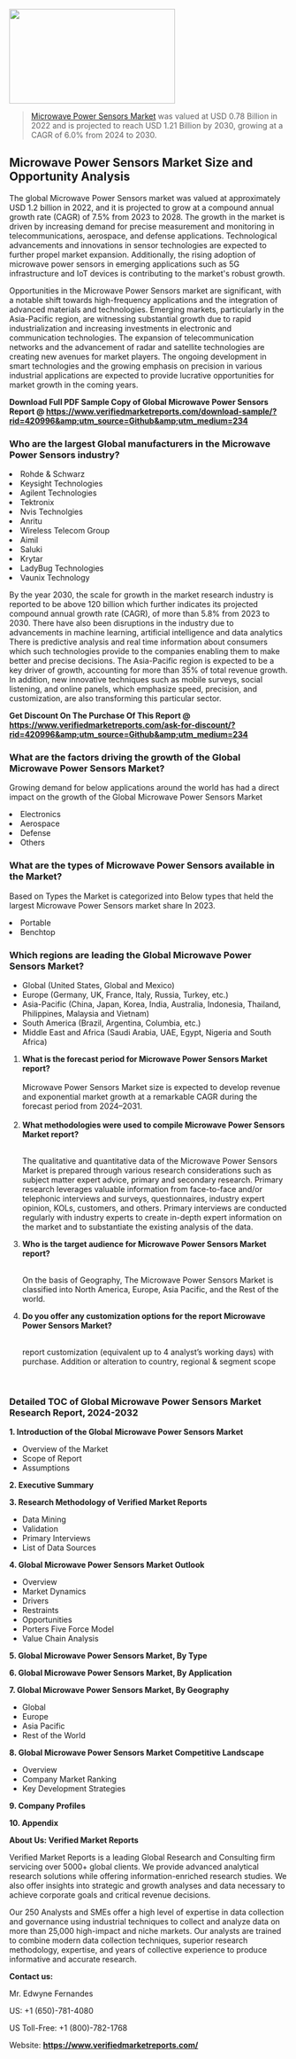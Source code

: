 <img src="https://ffe5etoiles.com/wp-content/uploads/2024/12/MST1-300x171.png" alt="" width="300" height="171" class="alignnone size-medium wp-image-20088" /><blockquote><p><p><a href="https://www.verifiedmarketreports.com/download-sample/?rid=420996&utm_source=Github&utm_medium=234" target="_blank">Microwave Power Sensors Market</a> was valued at USD 0.78 Billion in 2022 and is projected to reach USD 1.21 Billion by 2030, growing at a CAGR of 6.0% from 2024 to 2030.</p></blockquote><p><h2>Microwave Power Sensors Market Size and Opportunity Analysis</h2><p>The global Microwave Power Sensors market was valued at approximately USD 1.2 billion in 2022, and it is projected to grow at a compound annual growth rate (CAGR) of 7.5% from 2023 to 2028. The growth in the market is driven by increasing demand for precise measurement and monitoring in telecommunications, aerospace, and defense applications. Technological advancements and innovations in sensor technologies are expected to further propel market expansion. Additionally, the rising adoption of microwave power sensors in emerging applications such as 5G infrastructure and IoT devices is contributing to the market's robust growth.</p><p>Opportunities in the Microwave Power Sensors market are significant, with a notable shift towards high-frequency applications and the integration of advanced materials and technologies. Emerging markets, particularly in the Asia-Pacific region, are witnessing substantial growth due to rapid industrialization and increasing investments in electronic and communication technologies. The expansion of telecommunication networks and the advancement of radar and satellite technologies are creating new avenues for market players. The ongoing development in smart technologies and the growing emphasis on precision in various industrial applications are expected to provide lucrative opportunities for market growth in the coming years.</p></p><p class=""><strong>Download Full PDF Sample Copy of Global Microwave Power Sensors Report @ <a href="https://www.verifiedmarketreports.com/download-sample/?rid=420996&amp;utm_source=Github&amp;utm_medium=234" target="_blank">https://www.verifiedmarketreports.com/download-sample/?rid=420996&amp;utm_source=Github&amp;utm_medium=234</a></strong></p><h3 id="" class="">Who are the largest Global manufacturers in the Microwave Power Sensors industry?</h3><p><li>Rohde & Schwarz</li><li> Keysight Technologies</li><li> Agilent Technologies</li><li> Tektronix</li><li> Nvis Technolgies</li><li> Anritu</li><li> Wireless Telecom Group</li><li> Aimil</li><li> Saluki</li><li> Krytar</li><li> LadyBug Technologies</li><li> Vaunix Technology</li></p><div class=""><div class="" dir="" data-message-author-role="" data-message-id="" data-message-model-slug=""><div class=""><div class=""><div class=""><div class="" dir="" data-message-author-role="" data-message-id="" data-message-model-slug=""><div class=""><div class=""><p>By the year 2030, the scale for growth in the market research industry is reported to be above 120 billion which further indicates its projected compound annual growth rate (CAGR), of more than 5.8% from 2023 to 2030. There have also been disruptions in the industry due to advancements in machine learning, artificial intelligence and data analytics There is predictive analysis and real time information about consumers which such technologies provide to the companies enabling them to make better and precise decisions. The Asia-Pacific region is expected to be a key driver of growth, accounting for more than 35% of total revenue growth. In addition, new innovative techniques such as mobile surveys, social listening, and online panels, which emphasize speed, precision, and customization, are also transforming this particular sector.</p><p><strong>Get Discount On The Purchase Of This Report @&nbsp; <a href="https://www.verifiedmarketreports.com/ask-for-discount/?rid=420996&amp;utm_source=Github&amp;utm_medium=234" target="_blank">https://www.verifiedmarketreports.com/ask-for-discount/?rid=420996&amp;utm_source=Github&amp;utm_medium=234</a></strong></p></div></div></div></div></div></div></div></div><h3 id="" class="">What are the factors driving the growth of the Global Microwave Power Sensors Market?</h3><p id="" class="">Growing demand for below applications around the world has had a direct impact on the growth of the Global Microwave Power Sensors Market</p><p id="" class=""><li>Electronics</li><li> Aerospace</li><li> Defense</li><li> Others</li></p><h3 id="" class="">What are the types of Microwave Power Sensors available in the Market?</h3><p id="" class="">Based on Types the Market is categorized into Below types that held the largest Microwave Power Sensors market share In 2023.</p><p id="" class=""><li>Portable</li><li> Benchtop</li></p><h3 id="" class="">Which regions are leading the Global Microwave Power Sensors Market?</h3><ul><li>Global (United States, Global and Mexico)</li><li>Europe (Germany, UK, France, Italy, Russia, Turkey, etc.)</li><li>Asia-Pacific (China, Japan, Korea, India, Australia, Indonesia, Thailand, Philippines, Malaysia and Vietnam)</li><li>South America (Brazil, Argentina, Columbia, etc.)</li><li>Middle East and Africa (Saudi Arabia, UAE, Egypt, Nigeria and South Africa)</li></ul><p><ol><li><strong>What is the forecast period for Microwave Power Sensors Market report?<br /></strong><br /><span data-sheets-root="1" data-sheets-value="{&quot;1&quot;:2,&quot;2&quot;:&quot;XXXX size is expected to develop revenue and exponential market growth at a remarkable CAGR during the forecast period from 2024&ndash;2030.&quot;}" data-sheets-userformat="{&quot;2&quot;:12674,&quot;4&quot;:{&quot;1&quot;:2,&quot;2&quot;:16776960},&quot;10&quot;:2,&quot;11&quot;:0,&quot;15&quot;:&quot;Arial&quot;,&quot;16&quot;:12}">Microwave Power Sensors Market size is expected to develop revenue and exponential market growth at a remarkable CAGR during the forecast period from 2024&ndash;2031.</span><br /><br /></li><li><strong>What methodologies were used to compile Microwave Power Sensors Market report?<br /><br /></strong><p>The qualitative and quantitative data of the&nbsp;Microwave Power Sensors Market is prepared through various research considerations such as subject matter expert advice, primary and secondary research. Primary research leverages valuable information from face-to-face and/or telephonic interviews and surveys, questionnaires, industry expert opinion, KOLs, customers, and others. Primary interviews are conducted regularly with industry experts to create in-depth expert information on the market and to substantiate the existing analysis of the data.&nbsp;</p></li><li><strong>Who is the target audience for Microwave Power Sensors Market report?<br /><br /></strong><p>On the basis of Geography, The&nbsp;Microwave Power Sensors Market is classified into North America, Europe, Asia Pacific, and the Rest of the world.</p></li><li><strong>Do you offer any customization options for the report Microwave Power Sensors Market?<br /><br /></strong><p>report customization (equivalent up to 4 analyst&rsquo;s working days) with purchase. Addition or alteration to country, regional &amp; segment scope</p><p>&nbsp;</p></li></ol></p><h3 id="" class="">Detailed TOC of Global Microwave Power Sensors Market Research Report, 2024-2032</h3><p id="" class=""><strong>1. Introduction of the Global Microwave Power Sensors Market</strong></p><ul><li>Overview of the Market</li><li>Scope of Report</li><li>Assumptions</li></ul><p id="" class=""><strong>2. Executive Summary</strong></p><p id="" class=""><strong>3. Research Methodology of&nbsp;Verified Market Reports</strong></p><ul><li>Data Mining</li><li>Validation</li><li>Primary Interviews</li><li>List of Data Sources</li></ul><p id="" class=""><strong>4. Global Microwave Power Sensors Market Outlook</strong></p><ul><li>Overview</li><li>Market Dynamics</li><li>Drivers</li><li>Restraints</li><li>Opportunities</li><li>Porters Five Force Model</li><li>Value Chain Analysis</li></ul><p id="" class=""><strong>5. Global Microwave Power Sensors Market, By&nbsp;Type</strong></p><p id="" class=""><strong>6. Global Microwave Power Sensors Market, By Application</strong></p><p id="" class=""><strong>7. Global Microwave Power Sensors Market, By Geography</strong></p><ul><li>Global</li><li>Europe</li><li>Asia Pacific</li><li>Rest of the World</li></ul><p id="" class=""><strong>8. Global Microwave Power Sensors Market Competitive Landscape</strong></p><ul><li>Overview</li><li>Company Market Ranking</li><li>Key Development Strategies</li></ul><p id="" class=""><strong>9. Company Profiles</strong></p><p id="" class=""><strong>10. Appendix</strong></p><p id="" class=""><strong>About Us: Verified Market Reports</strong></p><p id="" class="">Verified Market Reports is a leading Global Research and Consulting firm servicing over 5000+ global clients. We provide advanced analytical research solutions while offering information-enriched research studies. We also offer insights into strategic and growth analyses and data necessary to achieve corporate goals and critical revenue decisions.</p><p id="" class="">Our 250 Analysts and SMEs offer a high level of expertise in data collection and governance using industrial techniques to collect and analyze data on more than 25,000 high-impact and niche markets. Our analysts are trained to combine modern data collection techniques, superior research methodology, expertise, and years of collective experience to produce informative and accurate research.</p><p id="" class=""><strong>Contact us:</strong></p><p id="" class="">Mr. Edwyne Fernandes</p><p id="" class="">US: +1 (650)-781-4080</p><p id="" class="">US Toll-Free: +1 (800)-782-1768</p><p id="" class="">Website: <a target="" data-test-app-aware-link=""><strong>https://www.verifiedmarketreports.com/</strong></a></p>
